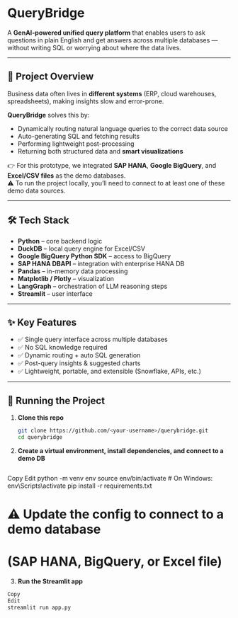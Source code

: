 # QueryBridge  

A **GenAI-powered unified query platform** that enables users to ask questions in plain English and get answers across multiple databases — without writing SQL or worrying about where the data lives.  

---

## 📖 Project Overview  

Business data often lives in **different systems** (ERP, cloud warehouses, spreadsheets), making insights slow and error-prone.  

**QueryBridge** solves this by:  

- Dynamically routing natural language queries to the correct data source  
- Auto-generating SQL and fetching results  
- Performing lightweight post-processing  
- Returning both structured data and **smart visualizations**  

👉 For this prototype, we integrated **SAP HANA**, **Google BigQuery**, and **Excel/CSV files** as the demo databases.  
⚠️ To run the project locally, you’ll need to connect to at least one of these demo data sources.  

---

## 🛠️ Tech Stack  

- **Python** – core backend logic  
- **DuckDB** – local query engine for Excel/CSV  
- **Google BigQuery Python SDK** – access to BigQuery  
- **SAP HANA DBAPI** – integration with enterprise HANA DB  
- **Pandas** – in-memory data processing  
- **Matplotlib / Plotly** – visualization  
- **LangGraph** – orchestration of LLM reasoning steps  
- **Streamlit** – user interface  

---

## ✨ Key Features  

- ✅ Single query interface across multiple databases  
- ✅ No SQL knowledge required  
- ✅ Dynamic routing + auto SQL generation  
- ✅ Post-query insights & suggested charts  
- ✅ Lightweight, portable, and extensible (Snowflake, APIs, etc.)  

---

## 🚀 Running the Project  

1. **Clone this repo**  
   ```bash
   git clone https://github.com/<your-username>/querybridge.git
   cd querybridge

2. **Create a virtual environment, install dependencies, and connect to a demo DB**
   ```bash
  Copy
  Edit
  python -m venv env
  source env/bin/activate   # On Windows: env\Scripts\activate
  pip install -r requirements.txt
  # ⚠️ Update the config to connect to a demo database 
# (SAP HANA, BigQuery, or Excel file)

3. **Run the Streamlit app**

```bash
Copy
Edit
streamlit run app.py
